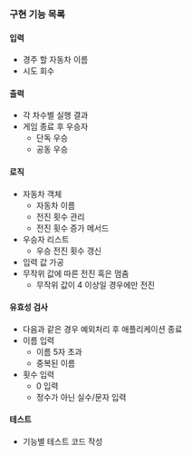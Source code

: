 ### 구현 기능 목록

#### 입력
- 경주 할 자동차 이름
- 시도 회수

#### 출력
- 각 차수별 실행 결과
- 게임 종료 후 우승자
  - 단독 우승
  - 공동 우승

#### 로직
- 자동차 객체
  - 자동차 이름
  - 전진 횟수 관리
  - 전진 횟수 증가 메서드
- 우승자 리스트
  - 우승 전진 횟수 갱신
- 입력 값 가공
- 무작위 값에 따른 전진 혹은 멈춤
  - 무작위 값이 4 이상일 경우에만 전진

#### 유효성 검사
- 다음과 같은 경우 예외처리 후 애플리케이션 종료
- 이름 입력
  - 이름 5자 초과
  - 중복된 이름
- 횟수 입력
  - 0 입력
  - 정수가 아닌 실수/문자 입력

#### 테스트
- 기능별 테스트 코드 작성